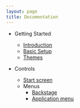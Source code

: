 ```yaml
---
layout: page
title: Documentation
---
```


- Getting Started
    - [Introduction](./introduction)
    - [Basic Setup](./basicsetup)
    - [Themes](./themes)
    
- Controls
    - [Start screen](./controls/startscreen)
    - Menus   
        - [Backstage](./controls/backstage)
        - [Application menu](./controls/applicationmenu)
